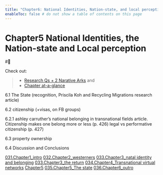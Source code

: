 ```yaml
---
title: "Chapter6: National Identities, Nation-state, and local perception"
enableToc: false # do not show a table of contents on this page
---
```


# **Chapter5** National Identities, the Nation-state and Local perception
#🌱 

Check out:
> - [Research Qs + 2 Narative Arks](000.Chapters/010.Two%20Narative%20Arcs%20+%20Research%20Qs.md) and
> - [Chapter at-a-glance](000.Chapters/030.Chapters%20at-a-glance.md)


6.1 The State (recognition, Priscila Koh and Recycling Migrations research article)

6.2 citizenship (+visas, on FB groups)

 6.2.1 ashley carruther’s national belonging in transnational fields article. Citizenship makes one belong more or less (p. 426) legal vs performative citizenship (p. 427)

6.3 property ownership

6.4 Discussion and Conclusions

[031.Chapter1_intro](000.Chapters/031.Chapter1_intro.md)
[032.Chapter2_westerners](000.Chapters/032.Chapter2_westerners.md)
[033.Chapter3_natal identity and belonging](000.Chapters/033.Chapter3_natal%20identity%20and%20belonging.md)
[033.Chapter3_the return](000.Chapters/033.Chapter3_the%20return.md)
[034.Chapter4_Transnational virtual networks](000.Chapters/034.Chapter4_Transnational%20virtual%20networks.md)
[Chapter5](000.Chapters/Chapter5.md)
[035.Chapter5_The state](000.Chapters/035.Chapter5_The%20state.md)
[036.Chapter6_outro](000.Chapters/036.Chapter6_outro.md)